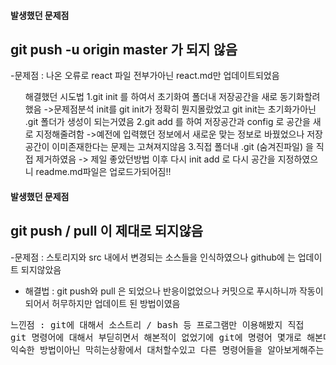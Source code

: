 #### 발생했던 문제점 ####
## git push -u origin master 가 되지 않음 ##
-문제점 : 나온 오류로 react 파일 전부가아닌 react.md만 업데이트되었음
<ul> 해결했던 시도법
  1.git init 를 하여서 초기화여 폴더내 저장공간을 새로 동기화할려했음
   ->문제점분석 init를 git init가 정확히 뭔지몰랐었고 
    git init는 초기화가아닌 .git 폴더가 생성이 되는거였음
  2.git add 를 하여 저장공간과 config 로 공간을 새로 지정해줄려함
   ->예전에 입력했던 정보에서 새로운 맞는 정보로 바꿨었으나
   저장공간이 이미존재한다는 문제는 고쳐져지않음
  3.직접 폴더내 .git (숨겨진파일) 을 직접 제거하였음
  -> 제일 좋았던방법 이후 다시 init add 로 다시 공간을 지정하였으니 readme.md파일은 업로드가되어짐!!
</ul>

#### 발생했던 문제점 ####
## git push / pull 이 제대로 되지않음
-문제점 : 스토리지와 src 내에서 변경되는 소스들을 인식하였으나 
github에 는 업데이트 되지않았음
<ul>
  <li>해결법 : git push와 pull 은 되었으나 반응이없었으나 커밋으로 푸시하니까 작동이되어서 
              허무하지만 업데이트 된 방법이였음 </li>
</ul>

<pre>느낀점 : git에 대해서 소스트리 / bash 등 프로그램만 이용해봤지 직접 
git 명령어에 대해서 부딛히면서 해본적이 없었기에 git에 명령어 몇개로 해본다는 경험은
익숙한 방법이아닌 막히는상황에서 대처할수있고 다른 명령어들을 알아보게해주는 좋은 계기였다!</pre>